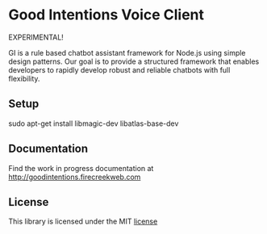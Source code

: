 # Good Intentions Voice Client

EXPERIMENTAL!

GI is a rule based chatbot assistant framework for Node.js using simple design patterns. Our goal is to provide a structured framework that enables developers to rapidly develop robust and reliable chatbots with full flexibility.


## Setup

sudo apt-get install libmagic-dev libatlas-base-dev


## Documentation

Find the work in progress documentation at http://goodintentions.firecreekweb.com


## License

This library is licensed under the MIT [license](LICENSE)
